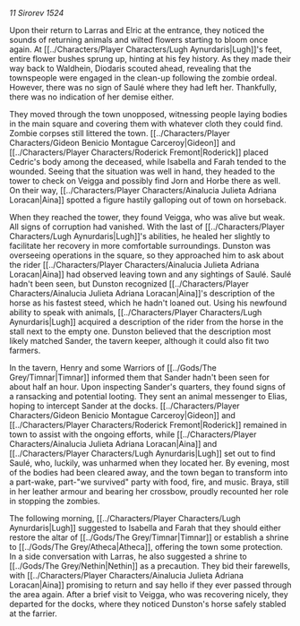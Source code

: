 _11 Sirorev 1524_

Upon their return to Larras and Elric at the entrance, they noticed the sounds of returning animals and wilted flowers starting to bloom once again. At [[../Characters/Player Characters/Lugh Aynurdaris|Lugh]]'s feet, entire flower bushes sprung up, hinting at his fey history. As they made their way back to Waldhein, Diodaris scouted ahead, revealing that the townspeople were engaged in the clean-up following the zombie ordeal. However, there was no sign of Saulé where they had left her. Thankfully, there was no indication of her demise either.

They moved through the town unopposed, witnessing people laying bodies in the main square and covering them with whatever cloth they could find. Zombie corpses still littered the town. [[../Characters/Player Characters/Gideon Benicio Montague Carceroy|Gideon]] and [[../Characters/Player Characters/Roderick Fremont|Roderick]] placed Cedric's body among the deceased, while Isabella and Farah tended to the wounded. Seeing that the situation was well in hand, they headed to the tower to check on Veigga and possibly find Jorn and Horbe there as well. On their way, [[../Characters/Player Characters/Ainalucia Julieta Adriana Loracan|Aina]] spotted a figure hastily galloping out of town on horseback.

When they reached the tower, they found Veigga, who was alive but weak. All signs of corruption had vanished. With the last of [[../Characters/Player Characters/Lugh Aynurdaris|Lugh]]'s abilities, he healed her slightly to facilitate her recovery in more comfortable surroundings. Dunston was overseeing operations in the square, so they approached him to ask about the rider [[../Characters/Player Characters/Ainalucia Julieta Adriana Loracan|Aina]] had observed leaving town and any sightings of Saulé. Saulé hadn't been seen, but Dunston recognized [[../Characters/Player Characters/Ainalucia Julieta Adriana Loracan|Aina]]'s description of the horse as his fastest steed, which he hadn't loaned out. Using his newfound ability to speak with animals, [[../Characters/Player Characters/Lugh Aynurdaris|Lugh]] acquired a description of the rider from the horse in the stall next to the empty one. Dunston believed that the description most likely matched Sander, the tavern keeper, although it could also fit two farmers.

In the tavern, Henry and some Warriors of [[../Gods/The Grey/Timnar|Timnar]] informed them that Sander hadn't been seen for about half an hour. Upon inspecting Sander's quarters, they found signs of a ransacking and potential looting. They sent an animal messenger to Elias, hoping to intercept Sander at the docks. [[../Characters/Player Characters/Gideon Benicio Montague Carceroy|Gideon]] and [[../Characters/Player Characters/Roderick Fremont|Roderick]] remained in town to assist with the ongoing efforts, while [[../Characters/Player Characters/Ainalucia Julieta Adriana Loracan|Aina]] and [[../Characters/Player Characters/Lugh Aynurdaris|Lugh]] set out to find Saulé, who, luckily, was unharmed when they located her. By evening, most of the bodies had been cleared away, and the town began to transform into a part-wake, part-"we survived" party with food, fire, and music. Braya, still in her leather armour and bearing her crossbow, proudly recounted her role in stopping the zombies.

The following morning, [[../Characters/Player Characters/Lugh Aynurdaris|Lugh]] suggested to Isabella and Farah that they should either restore the altar of [[../Gods/The Grey/Timnar|Timnar]] or establish a shrine to [[../Gods/The Grey/Atheca|Atheca]], offering the town some protection. In a side conversation with Larras, he also suggested a shrine to [[../Gods/The Grey/Nethin|Nethin]] as a precaution. They bid their farewells, with [[../Characters/Player Characters/Ainalucia Julieta Adriana Loracan|Aina]] promising to return and say hello if they ever passed through the area again. After a brief visit to Veigga, who was recovering nicely, they departed for the docks, where they noticed Dunston's horse safely stabled at the farrier. 